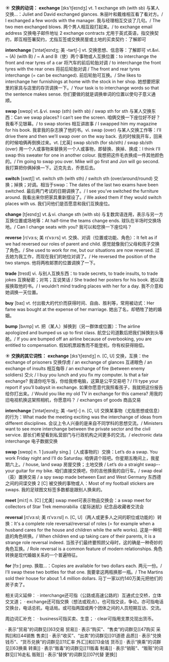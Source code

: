 ☀ <span class="category">**交换的动词：**</span>
<span class="vocabulary">**exchange**</span> [ɪks'tʃeɪndӡ] 
<span class="definition">vt. 1 exchange sth (with sb) 与某人交换…：</span>Juliet and David exchanged glances. 朱丽叶和戴维相互看了看对方。/ I exchanged a few words with the manager. 我与经理相互交谈了几句。/ The two men exchanged blows. 两个男人相互殴打起来。/ to exchange email address 交换电子邮件地址 <span class="definition">2 exchange contracts 尤用于英式英语，指交换契约，即互相签署契约，尤指互签或交换房屋或土地的买卖契约：</span>了解即可
           
<span class="vocabulary">**interchange**</span> [ˈɪntətʃeɪndʒ; 美 -tərtʃ-]
<span class="definition">vt. 交换思想、信息等：</span>了解即可 <span class="definition">vt.&vi. ~ (A) (with B) / ~ A and B（使）两个事物或人互换位置：</span>to interchange the front and rear tyres of a car 将汽车的前后轮胎对调 / to interchange the front tyres with the rear ones 将前后轮胎对调 / The front and rear tyres interchange (= can be exchanged). 前后轮胎可互换。/ She likes to interchange her furnishings at home with the stock in her shop. 她想要把家里的家具与店里的存货调换一下。/ Your task is to interchange words so that the sentence makes sense. 你们要做的就是调换单词的位置以使句子意义通顺。

<span class="vocabulary">**swap**</span> [swɒp] 
<span class="definition">vt.＆vi. swap (sth) (with sb) / swap sth for sth 与某人交换东西：</span>Can we swap places? I can’t see the screen. 咱俩交换一下座位好不好？我看不见银幕。/ to swap stories 相互讲故事 / I swapped him my magazine for his book. 我拿我的杂志换了他的书。<span class="definition">vi. swap (over) 与某人交换工作等：</span>I’ll drive there and then we’ll swap over on the way back. 去的时候我开车，回来的时候咱俩再倒换过来。<span class="definition">vt. [尤英] swap sb/sth (for sb/sth) / swap sb/sth (over) 用一个人或事物来替换另一个人或事物，即替换、换掉、换成：</span>I think I’ll swap this sweater for one in another colour. 我想把这件毛衣换成一件其他颜色的。/ I’m going to swap you over. Mike will go first and Jon will go second. 我打算把你俩掉换一下。迈克先去，乔恩后去。

<span class="vocabulary">**switch**</span> [swɪtʃ] 
<span class="definition">vt. switch sth (with sth) / switch sth (over/around/round) 交换；掉换；对调。相当于swap：</span>The dates of the last two exams have been switched. 最后两门考试的日期调换了。/ I see you’ve switched the furniture around. 我看出来你把家具重新摆设了。/ We asked them if they would switch places with us. 我们问他们是否愿意和我们互换座位。 

<span class="vocabulary">**change**</span> [tʃeɪndӡ] 
<span class="definition">vt.＆vi. change sth (with sb) 与复数宾语连用，表示与另一方互换位置或场地等：</span>At half-time the teams change ends. 球队在半场时交换场地。/ Can I change seats with you? 我可以和您换一下座位吗？
           
<span class="vocabulary">**reverse**</span> [rɪˈvɜ:s; 美 rɪˈvɜ:rs]
<span class="definition">vt. 交换、对调（位置或功能、角色）：</span>It felt as if we had reversed our roles of parent and child. 感觉就像我们父母和孩子交换了角色。/ She used to work for me, but our situations are now reversed. 过去她为我工作，而现在我们的地位对调了。/ He reversed the position of the two stamps. 他将两枚邮票的位置调换了一下。

<span class="vocabulary">**trade**</span> [treɪd] 
<span class="definition">vi. 与别人互换东西：</span>to trade secrets, to trade insults, to trade jokes 互换秘密；对骂；互说笑话 / She traded her posters for his book. 她以海报换取他的书。/ I wouldn’t mind trading places with her for a day. 我不介意和她调换一天位置。

<span class="vocabulary">**buy**</span> [baɪ] 
<span class="definition">vt. 付出极大的代价而获得时间、自由、胜利等，常用被动式：</span>Her fame was bought at the expense of her marriage. 她出了名，却牺牲了她的婚姻。
           
<span class="vocabulary">**bump**</span> [bʌmp]
<span class="definition">vt. 把（某人）掉换到（另一群体或位置）：</span>The airline apologized and bumped us up to first class. 航空公司道歉后把我们掉换到头等舱。/ If you are bumped off an airline because of overbooking, you are entitled to compensation. 假如机票超售而不能登机，你有权获得赔偿。

☀ <span class="category">**交换的其它词性：**</span>
<span class="vocabulary">**exchange**</span> [ɪks'tʃeɪndӡ] 
<span class="definition">n. [C, U] 交换，互换：</span>the exchange of prisoners 交换俘虏 / an exchange of glances 互递眼色 / an exchange of insults 相互侮辱 / an exchange of fire (between enemy soldiers) 交火 / I buy you lunch and you fix my computer. Is that a fair exchange? 我请你吃午饭，你给我修电脑，这算是公平交易吧？/ I’ll type your report if you’ll babysit in exchange. 如果你愿意代我照看孩子，我就把这份报告给你打出来。/ Would you like my old TV in exchange for this camera? 用我的旧电视机换这架照相机，你愿意吗？ / exchanges of goods 商品交易
           
<span class="vocabulary">**interchange**</span> [ˈɪntətʃeɪndʒ; 美 -tərtʃ-]
<span class="definition">n. [C, U] 交换某事物（尤指思想或信息）的行为：</span>What made the meeting exciting was the interchange of ideas from different disciplines. 会议上令人兴奋的是来自不同学科的思想交流。/ Ministers want to see more interchange between the private sector and the civil service. 部长们希望看到私营部门与行政机构之间更多的交流。/ electronic data interchange 电子数据交换

<span class="vocabulary">**swap**</span> [swɒp] 
<span class="definition">n. 1 [usually sing.]（人或事物的）交换：</span>Let’s do a swap. You work Friday night and I’ll do Saturday. 咱俩调个班吧。你星期五晚间上，我星期六上。/ house, land swap 房屋交换；土地交换 / Let’s do a straight swap--your guitar for my bike. 咱们直接交换吧，你的吉他换我的自行车。/ swap deal（英）置换交易 / a spy swap made between East and West Germany 东西德之间的间谍交换 <span class="definition">2 [C] 被交换的事物或人：</span>Most of my football stickers are swaps. 我的足球图文标签多数都是跟别人换来的。

<span class="vocabulary">**meet**</span> [mi:t] 
<span class="definition">n. [C] [尤美] swap meet可表示物品交换会：</span>a swap meet for collectors of Star Trek memorabilia《星际迷航》纪念品收藏者交流会
           
<span class="vocabulary">**reversal**</span> [rɪˈvɜ:sl; 美 rɪˈvɜ:rsl]
<span class="definition">n. [C, U]（两人或更多人之间的职位或功能的）转换：</span>It's a complete role reversal/reversal of roles (= for example when a husband cares for the house and children while the wife works). 这是一种彻底的角色转换。/ When children end up taking care of their parents, it is a strange role reversal indeed. 当孩子们最终要照顾父母时，这的确是一种奇妙的角色互换。/ Role reversal is a common feature of modern relationships. 角色转换是现代婚姻关系的一个普遍特征。

<span class="vocabulary">**for**</span> [fɔ:] 
<span class="definition">prep. 换取…：</span>Copies are available for two dollars each. 两元一份。/ I’ll swap these two bottles for that one. 我要拿这两瓶换那一瓶。/ The Martins sold their house for about 1.4 million dollars. 马丁一家以约140万美元把他们的房子卖了。

相关词义延伸：
· interchange还可指（公路或高速公路的）互通式立交桥，立体交叉道；
· exchange还可指交换（想法或观点）。也可指交谈，争论。亦可指电话交换台，电话总机，电话局。或可指两国或两个团体之间的人员短期互访、交流。

周边词汇补充：
· business可指买卖、生意；
· clear可指用支票兑现出货币。

· 表示“贸易”的词群见[[63交易 贸易]]
· 表示“购买”、“售卖”的词群见[[47购买 采购]]和[[44销售 售卖]]
· 表示“收买”、“出卖”的词群见[[01道德 品质]]
· 表示“兑换钱币”、“货币兑换”的词群见[[11汇率 外汇]]和[[13金钱 货币]]
· 表示“换乘”的词群见[[63换乘 转乘]]
· 表示“贩毒”的词群见[[11贩毒 制毒]]
· 表示“销赃”、“贩赃”的词群见[[16走私 贩赃]]
· 表示“替换”的词群见[[07代替 更换]]

